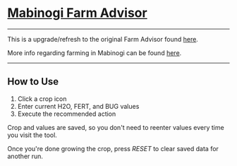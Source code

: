 # [Mabinogi Farm Advisor](https://dsmk2.github.io/Mabinogi-Farm-Advisor/)

---

This is a upgrade/refresh to the original Farm Advisor found [here](https://web.archive.org/web/20181114063001/http://mabinogi.x10.mx:80/farming_advisor). 

More info regarding farming in Mabinogi can be found [here](https://wiki.mabinogiworld.com/view/Farming).

---

## How to Use
1. Click a crop icon
2. Enter current H2O, FERT, and BUG values
3. Execute the recommended action

Crop and values are saved, so you don't need to reenter values every time you visit the tool.

Once you're done growing the crop, press *RESET* to clear saved data for another run.
